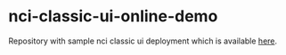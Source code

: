 # nci-classic-ui-online-demo

Repository with sample nci classic ui deployment which is available [here](http://classicui-ncidemo.rhcloud.com/).

